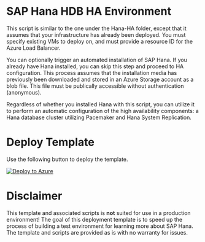 # SAP Hana HDB HA Environment

This script is similar to the one under the Hana-HA folder, except that it assumes that your infrastructure has already been deployed. You must specify existing VMs to deploy on, and must provide a resource ID for the Azure Load Balancer.

You can optionally trigger an automated installation of SAP Hana. If you already have Hana installed, you can skip this step and proceed to HA configuration. This process assumes that the installation media has previously been downloaded and stored in an Azure Storage account as a blob file. This file must be publically accessible without authentication (anonymous).

Regardless of whether you installed Hana with this script, you can utilize it to perform an automatic configuration of the high availability components: a Hana database cluster utilizing Pacemaker and Hana System Replication.

# Deploy Template

Use the following button to deploy the template.

[![Deploy to Azure](https://aka.ms/deploytoazurebutton)](https://portal.azure.com/#create/Microsoft.Template/uri/https%3A%2F%2Fraw.githubusercontent.com%2Fjasontenpenny%2FAzure-ArmTemplates%2Fmain%2FSAP%2FHana-Install%2Fhana-install.json)

# Disclaimer

This template and associated scripts is **not** suited for use in a production environment! The goal of this deployment template is to speed up the process of building a test environment for learning more about SAP Hana. The template and scripts are provided as is with no warranty for issues.